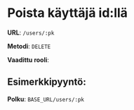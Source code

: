 # Poista käyttäjä id:llä

**URL**: `/users/:pk`

**Metodi**: `DELETE`

**Vaadittu rooli**: 

## Esimerkkipyyntö:

**Polku**: `BASE_URL/users/:pk`
